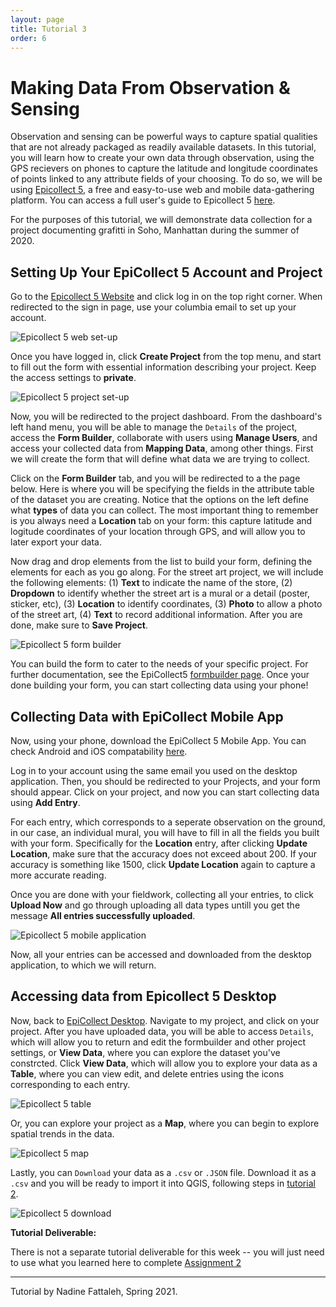 ```yaml
---
layout: page
title: Tutorial 3
order: 6
---
```


# Making Data From Observation & Sensing


Observation and sensing can be powerful ways to capture spatial qualities that are not already packaged as readily available datasets. In this tutorial, you will learn how to create your own data through observation, using the GPS recievers on phones to capture the latitude and longitude coordinates of points linked to any attribute fields of your choosing. To do so, we will be using [Epicollect 5](https://five.epicollect.net/), a free and easy-to-use web and mobile data-gathering platform. You can access a full user's guide to Epicollect 5 [here](https://docs.epicollect.net/). 

For the purposes of this tutorial, we will demonstrate data collection for a project documenting grafitti in Soho, Manhattan during the summer of 2020. 


## Setting Up Your EpiCollect 5 Account and Project 

Go to the [Epicollect 5 Website](https://five.epicollect.net/) and click log in on the top right corner. When redirected to the sign in page, use your columbia email to set up your account. 

![Epicollect 5 web set-up](/methods-in-spatial-research-fa2021/tutorials/assets/EpiCollect1.png)

Once you have logged in, click **Create Project** from the top menu, and start to fill out the form with essential information describing your project. Keep the access settings to **private**.  

![Epicollect 5 project set-up](/methods-in-spatial-research-fa2021/tutorials/assets/EpiCollect2.png)

Now, you will be redirected to the project dashboard. From the dashboard's left hand menu, you will be able to manage the `Details` of the project, access the **Form Builder**, collaborate with users using **Manage Users**, and access your collected data from **Mapping Data**, among other things. First we will create the form that will define what data we are trying to collect. 

Click on the **Form Builder** tab, and you will be redirected to a the page below. Here is where you will be specifying the fields in the attribute table of the dataset you are creating. Notice that the options on the left define what **types** of data you can collect. The most important thing to remember is you always need a **Location** tab on your form: this capture latitude and logitude coordinates of your location through GPS, and will allow you to later export your data. 

Now drag and drop elements from the list to build your form, defining the elements for each as you go along. For the street art project, we will include the following elements: (1) **Text** to indicate the name of the store, (2) **Dropdown** to identify whether the street art is a mural or a detail (poster, sticker, etc), (3) **Location** to identify coordinates, (3) **Photo** to allow a photo of the street art, (4) **Text** to record additional information. After you are done, make sure to **Save Project**.

![Epicollect 5 form builder](/methods-in-spatial-research-fa2021/tutorials/assets/EpiCollect3.png)

You can build the form to cater to the needs of your specific project. For further documentation, see the EpiCollect5 [formbuilder page](https://docs.epicollect.net/formbuilder/build-your-questionnaire). Once your done building your form, you can start collecting data using your phone!

## Collecting Data with EpiCollect Mobile App 

Now, using your phone, download the EpiCollect 5 Mobile App. You can check Android and iOS compatability [here](https://docs.epicollect.net/mobile-application/mobile-application). 

Log in to your account using the same email you used on the desktop application. Then, you should be redirected to your Projects, and your form should appear. Click on your project, and now you can start collecting data using **Add Entry**. 

For each entry, which corresponds to a seperate observation on the ground, in our case, an individual mural, you will have to fill in all the fields you built with your form. Specifically for the **Location** entry, after clicking **Update Location**, make sure that the accuracy does not exceed about 200. If your accuracy is something like 1500, click **Update Location** again to capture a more accurate reading. 

Once you are done with your fieldwork, collecting all your entries, to click **Upload Now** and go through uploading all data types untill you get the message **All entries successfully uploaded**. 

![Epicollect 5 mobile application](/methods-in-spatial-research-fa2021/tutorials/assets/EpiCollect4.png)

Now, all your entries can be accessed and downloaded from the desktop application, to which we will return. 

## Accessing data from Epicollect 5 Desktop 

Now, back to [EpiCollect Desktop](https://five.epicollect.net/). Navigate to my project, and click on your project. After you have uploaded data, you will be able to access `Details`, which will allow you to return and edit the formbuilder and other project settings, or **View Data**, where you can explore the dataset you've constrcted. Click **View Data**, which will allow you to explore your data as a **Table**, where you can view edit, and delete entries using the icons corresponding to each entry. 

![Epicollect 5 table](/methods-in-spatial-research-fa2021/tutorials/assets/EpiCollect5.png)

Or, you can explore your project as a **Map**, where you can begin to explore spatial trends in the data. 

![Epicollect 5 map](/methods-in-spatial-research-fa2021/tutorials/assets/EpiCollect6.png)

Lastly, you can `Download` your data as a `.csv` or `.JSON` file. Download it as a `.csv` and you will be ready to import it into QGIS, following steps in [tutorial 2](https://centerforspatialresearch.github.io//methods-in-spatial-research-fa2021/tutorials/tutorial02/). 

![Epicollect 5 download](/methods-in-spatial-research-fa2021/tutorials/assets/EpiCollect7.png)


**Tutorial Deliverable:** 

There is not a separate tutorial deliverable for this week -- you will just need to use what you learned here to complete [Assignment 2](/methods-in-spatial-research-fa2021/assignments/assignment02/)


---

Tutorial by Nadine Fattaleh, Spring 2021. 
